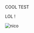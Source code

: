 
COOL TEST

LOL !

![nico](https://user-images.githubusercontent.com/22229331/206884658-b0d70638-1b51-4bff-a9c0-9219393b6561.gif)
